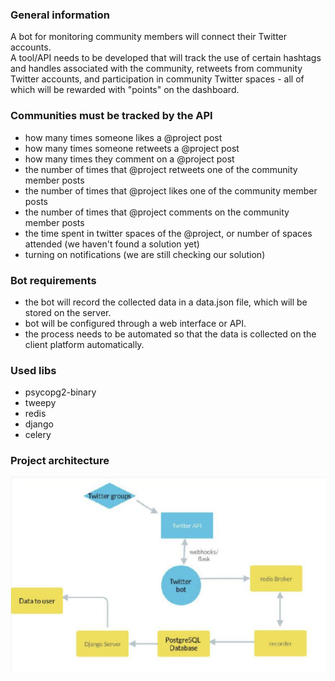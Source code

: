 ### **General information**
A bot for monitoring community members will connect their Twitter accounts.\
A tool/API needs to be developed that will track the use of certain hashtags and handles associated with the community, retweets from community Twitter accounts, and participation in community Twitter spaces - all of which will be rewarded with "points" on the dashboard.

### **Communities must be tracked by the API**

* how many times someone likes a @project post
* how many times someone retweets a @project post
* how many times they comment on a @project post
* the number of times that @project retweets one of the community member posts
* the number of times that @project likes one of the community member posts
* the number of times that @project comments on the community member posts
* the time spent in twitter spaces of the @project, or number of spaces attended (we haven't found a solution yet)
* turning on notifications (we are still checking our solution)

### **Bot requirements**

* the bot will record the collected data in a data.json file, which will be stored on the server.
* bot will be configured through a web interface or API.
* the process needs to be automated so that the data is collected on the client platform automatically.

### **Used libs** 
* psycopg2-binary
* tweepy
* redis
* django
* celery

### **Project architecture**

![Project architecture](images/architecture.png "Title")
